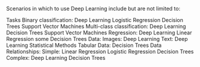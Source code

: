 Scenarios in which to use Deep Learning include but are not limited to:

Tasks
Binary classification:
  Deep Learning
  Logistic Regression
  Decision Trees
  Support Vector Machines
Multi-class classification:
  Deep Learning
  Decision Trees
  Support Vector Machines
Regression:
  Deep Learning
  Linear Regression
  some Decision Trees
Data:
  Images:
    Deep Learning
  Text:
    Deep Learning
    Statistical Methods
  Tabular Data:
    Decision Trees
    Data Relationships:
Simple:
  Linear Regression
  Logistic Regression
  Decision Trees
Complex:
  Deep Learning
  Decision Trees
